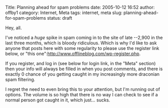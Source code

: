 Title: Planning ahead for spam problems
date: 2005-10-12 16:52
author: offby1
category: Internet, Meta
tags: internet, meta
slug: planning-ahead-for-spam-problems
status: draft

Hey, all.

I've noticed a _huge_ spike in spam coming in to the site of late \--2,900 in the last three months, which is bloody ridiculous. Which is why I'd like to ask anyone that posts here with some regularity to please use the register link below, or "this one":http://www.offlineblog.com/wp-register.php.

If you register, and log in (see below for login link, in the "Meta" section) then your info will always be filled in when you post comments, and there is exactly 0 chance of you getting caught in my increasingly more draconian spam filtering.

I regret the need to even bring this to your attention, but I'm running out of options. The volume is so high that there is no way I can check to see if a normal person got caught in it, which just\... sucks.
